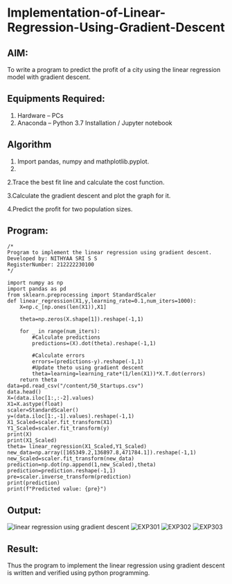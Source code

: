 # Implementation-of-Linear-Regression-Using-Gradient-Descent

## AIM:
To write a program to predict the profit of a city using the linear regression model with gradient descent.

## Equipments Required:
1. Hardware – PCs
2. Anaconda – Python 3.7 Installation / Jupyter notebook

## Algorithm
1. Import pandas, numpy and mathplotlib.pyplot.
2. 
2.Trace the best fit line and calculate the cost function.

3.Calculate the gradient descent and plot the graph for it.

4.Predict the profit for two population sizes.
 

## Program:
```
/*
Program to implement the linear regression using gradient descent.
Developed by: NITHYAA SRI S S
RegisterNumber: 212222230100 
*/
```
```
import numpy as np 
import pandas as pd
from sklearn.preprocessing import StandardScaler
def linear_regression(X1,y,learning_rate=0.1,num_iters=1000):
    X=np.c_[np.ones(len(X1)),X1]
    
    theta=np.zeros(X.shape[1]).reshape(-1,1)
    
    for _ in range(num_iters):
        #Calculate predictions
        predictions=(X).dot(theta).reshape(-1,1)
        
        #Calculate errors
        errors=(predictions-y).reshape(-1,1)
        #Update theto using gradient descent
        theta=learning=learning_rate*(1/len(X1))*X.T.dot(errors)
    return theta
data=pd.read_csv("/content/50_Startups.csv")
data.head()
X=(data.iloc[1:,:-2].values)
X1=X.astype(float)
scaler=StandardScaler()
y=(data.iloc[1:,-1].values).reshape(-1,1)
X1_Scaled=scaler.fit_transform(X1)
Y1_Scaled=scaler.fit_transform(y)
print(X)
print(X1_Scaled)
theta= linear_regression(X1_Scaled,Y1_Scaled)
new_data=np.array([165349.2,136897.8,471784.1]).reshape(-1,1)
new_Scaled=scaler.fit_transform(new_data)
prediction=np.dot(np.append(1,new_Scaled),theta)
prediction=prediction.reshape(-1,1)
pre=scaler.inverse_transform(prediction)
print(prediction)
print(f"Predicted value: {pre}")
```

## Output:
![linear regression using gradient descent](sam.png)
![EXP301](https://github.com/ssnithyaasri/Implementation-of-Linear-Regression-Using-Gradient-Descent/assets/119122478/322615f1-2e5f-44ac-bc45-1016d46b99c4)
![EXP302](https://github.com/ssnithyaasri/Implementation-of-Linear-Regression-Using-Gradient-Descent/assets/119122478/f4d08276-bafb-4e43-baf4-e9bb961f084b)
![EXP303](https://github.com/ssnithyaasri/Implementation-of-Linear-Regression-Using-Gradient-Descent/assets/119122478/1ee6b0ab-93cc-4e20-9313-df5210419574)





## Result:
Thus the program to implement the linear regression using gradient descent is written and verified using python programming.
